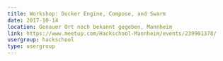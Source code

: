 ```yaml
---
title: Workshop: Docker Engine, Compose, and Swarm
date: 2017-10-14
location: Genauer Ort noch bekannt gegeben, Mannheim
link: https://www.meetup.com/Hackschool-Mannheim/events/239901378/
usergroup: hackschool
type: usergroup
---
```

